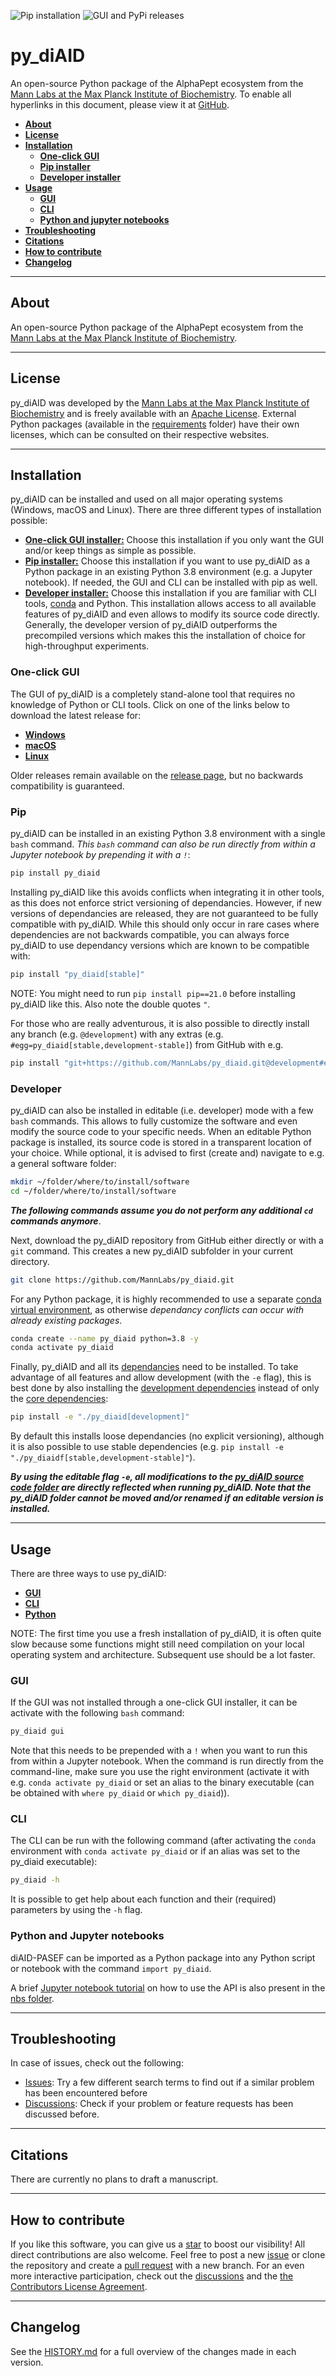 ![Pip installation](https://github.com/MannLabs/py_diaid/workflows/Default%20installation%20and%20tests/badge.svg)
![GUI and PyPi releases](https://github.com/MannLabs/py_diaid/workflows/Publish%20on%20PyPi%20and%20release%20on%20GitHub/badge.svg)

# py_diAID
An open-source Python package of the AlphaPept ecosystem from the [Mann Labs at the Max Planck Institute of Biochemistry](https://www.biochem.mpg.de/mann). To enable all hyperlinks in this document, please view it at [GitHub](https://github.com/MannLabs/py_diaid).

* [**About**](#about)
* [**License**](#license)
* [**Installation**](#installation)
  * [**One-click GUI**](#one-click-gui)
  * [**Pip installer**](#pip)
  * [**Developer installer**](#developer)
* [**Usage**](#usage)
  * [**GUI**](#gui)
  * [**CLI**](#cli)
  * [**Python and jupyter notebooks**](#python-and-jupyter-notebooks)
* [**Troubleshooting**](#troubleshooting)
* [**Citations**](#citations)
* [**How to contribute**](#how-to-contribute)
* [**Changelog**](#changelog)

---
## About

An open-source Python package of the AlphaPept ecosystem from the [Mann Labs at the Max Planck Institute of Biochemistry](https://www.biochem.mpg.de/mann).

---
## License

py_diAID was developed by the [Mann Labs at the Max Planck Institute of Biochemistry](https://www.biochem.mpg.de/mann) and is freely available with an [Apache License](LICENSE.txt). External Python packages (available in the [requirements](requirements) folder) have their own licenses, which can be consulted on their respective websites.

---
## Installation

py_diAID can be installed and used on all major operating systems (Windows, macOS and Linux).
There are three different types of installation possible:

* [**One-click GUI installer:**](#one-click-gui) Choose this installation if you only want the GUI and/or keep things as simple as possible.
* [**Pip installer:**](#pip) Choose this installation if you want to use py_diAID as a Python package in an existing Python 3.8 environment (e.g. a Jupyter notebook). If needed, the GUI and CLI can be installed with pip as well.
* [**Developer installer:**](#developer) Choose this installation if you are familiar with CLI tools, [conda](https://docs.conda.io/en/latest/) and Python. This installation allows access to all available features of py_diAID and even allows to modify its source code directly. Generally, the developer version of py_diAID outperforms the precompiled versions which makes this the installation of choice for high-throughput experiments.

### One-click GUI

The GUI of py_diAID is a completely stand-alone tool that requires no knowledge of Python or CLI tools. Click on one of the links below to download the latest release for:

* [**Windows**](https://github.com/MannLabs/py_diaid/releases/latest/download/py_diaid_gui_installer_windows.exe)
* [**macOS**](https://github.com/MannLabs/py_diaid/releases/latest/download/py_diaid_gui_installer_macos.pkg)
* [**Linux**](https://github.com/MannLabs/py_diaid/releases/latest/download/py_diaid_gui_installer_linux.deb)

Older releases remain available on the [release page](https://github.com/MannLabs/py_diaid/releases), but no backwards compatibility is guaranteed.

### Pip

py_diAID can be installed in an existing Python 3.8 environment with a single `bash` command. *This `bash` command can also be run directly from within a Jupyter notebook by prepending it with a `!`*:

```bash
pip install py_diaid
```

Installing py_diAID like this avoids conflicts when integrating it in other tools, as this does not enforce strict versioning of dependancies. However, if new versions of dependancies are released, they are not guaranteed to be fully compatible with py_diAID. While this should only occur in rare cases where dependencies are not backwards compatible, you can always force py_diAID to use dependancy versions which are known to be compatible with:

```bash
pip install "py_diaid[stable]"
```

NOTE: You might need to run `pip install pip==21.0` before installing py_diAID like this. Also note the double quotes `"`.

For those who are really adventurous, it is also possible to directly install any branch (e.g. `@development`) with any extras (e.g. `#egg=py_diaid[stable,development-stable]`) from GitHub with e.g.

```bash
pip install "git+https://github.com/MannLabs/py_diaid.git@development#egg=py_diaid[stable,development-stable]"
```

### Developer

py_diAID can also be installed in editable (i.e. developer) mode with a few `bash` commands. This allows to fully customize the software and even modify the source code to your specific needs. When an editable Python package is installed, its source code is stored in a transparent location of your choice. While optional, it is advised to first (create and) navigate to e.g. a general software folder:

```bash
mkdir ~/folder/where/to/install/software
cd ~/folder/where/to/install/software
```

***The following commands assume you do not perform any additional `cd` commands anymore***.

Next, download the py_diAID repository from GitHub either directly or with a `git` command. This creates a new py_diAID subfolder in your current directory.

```bash
git clone https://github.com/MannLabs/py_diaid.git
```

For any Python package, it is highly recommended to use a separate [conda virtual environment](https://docs.conda.io/en/latest/), as otherwise *dependancy conflicts can occur with already existing packages*.

```bash
conda create --name py_diaid python=3.8 -y
conda activate py_diaid
```

Finally, py_diAID and all its [dependancies](requirements) need to be installed. To take advantage of all features and allow development (with the `-e` flag), this is best done by also installing the [development dependencies](requirements/requirements_development.txt) instead of only the [core dependencies](requirements/requirements.txt):

```bash
pip install -e "./py_diaid[development]"
```

By default this installs loose dependancies (no explicit versioning), although it is also possible to use stable dependencies (e.g. `pip install -e "./py_diaidf[stable,development-stable]"`).

***By using the editable flag `-e`, all modifications to the [py_diAID source code folder](py_diaid) are directly reflected when running py_diAID. Note that the py_diAID folder cannot be moved and/or renamed if an editable version is installed.***

---
## Usage

There are three ways to use py_diAID:

* [**GUI**](#gui)
* [**CLI**](#cli)
* [**Python**](#python-and-jupyter-notebooks)

NOTE: The first time you use a fresh installation of py_diAID, it is often quite slow because some functions might still need compilation on your local operating system and architecture. Subsequent use should be a lot faster.

### GUI

If the GUI was not installed through a one-click GUI installer, it can be activate with the following `bash` command:

```bash
py_diaid gui
```

Note that this needs to be prepended with a `!` when you want to run this from within a Jupyter notebook. When the command is run directly from the command-line, make sure you use the right environment (activate it with e.g. `conda activate py_diaid` or set an alias to the binary executable (can be obtained with `where py_diaid` or `which py_diaid`)).

### CLI

The CLI can be run with the following command (after activating the `conda` environment with `conda activate py_diaid` or if an alias was set to the py_diaid executable):

```bash
py_diaid -h
```

It is possible to get help about each function and their (required) parameters by using the `-h` flag.

### Python and Jupyter notebooks

diAID-PASEF can be imported as a Python package into any Python script or notebook with the command `import py_diaid`.

A brief [Jupyter notebook tutorial](nbs/tutorial.ipynb) on how to use the API is also present in the [nbs folder](nbs).

---
## Troubleshooting

In case of issues, check out the following:

* [Issues](https://github.com/MannLabs/py_diaid/issues): Try a few different search terms to find out if a similar problem has been encountered before
* [Discussions](https://github.com/MannLabs/py_diaid/discussions): Check if your problem or feature requests has been discussed before.

---
## Citations

There are currently no plans to draft a manuscript.

---
## How to contribute

If you like this software, you can give us a [star](https://github.com/MannLabs/py_diaid/stargazers) to boost our visibility! All direct contributions are also welcome. Feel free to post a new [issue](https://github.com/MannLabs/py_diaid/issues) or clone the repository and create a [pull request](https://github.com/MannLabs/py_diaid/pulls) with a new branch. For an even more interactive participation, check out the [discussions](https://github.com/MannLabs/py_diaid/discussions) and the [the Contributors License Agreement](misc/CLA.md).

---
## Changelog

See the [HISTORY.md](HISTORY.md) for a full overview of the changes made in each version.
